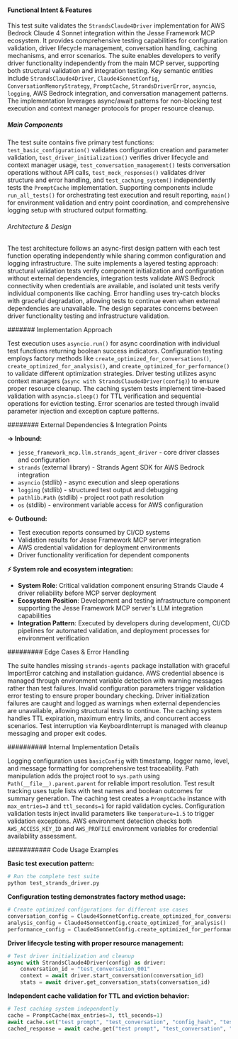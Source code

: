 <!-- CACHE_METADATA_START -->
<!-- Source File: {PROJECT_ROOT}/jesse-framework-mcp/tests/test_strands_driver.py -->
<!-- Cached On: 2025-07-05T19:42:37.970942 -->
<!-- Source Modified: 2025-07-05T18:09:38.333126 -->
<!-- Cache Version: 1.0 -->
<!-- CACHE_METADATA_END -->

#### Functional Intent & Features

This test suite validates the `StrandsClaude4Driver` implementation for AWS Bedrock Claude 4 Sonnet integration within the Jesse Framework MCP ecosystem. It provides comprehensive testing capabilities for configuration validation, driver lifecycle management, conversation handling, caching mechanisms, and error scenarios. The suite enables developers to verify driver functionality independently from the main MCP server, supporting both structural validation and integration testing. Key semantic entities include `StrandsClaude4Driver`, `Claude4SonnetConfig`, `ConversationMemoryStrategy`, `PromptCache`, `StrandsDriverError`, `asyncio`, `logging`, AWS Bedrock integration, and conversation management patterns. The implementation leverages async/await patterns for non-blocking test execution and context manager protocols for proper resource cleanup.

##### Main Components

The test suite contains five primary test functions: `test_basic_configuration()` validates configuration creation and parameter validation, `test_driver_initialization()` verifies driver lifecycle and context manager usage, `test_conversation_management()` tests conversation operations without API calls, `test_mock_responses()` validates driver structure and error handling, and `test_caching_system()` independently tests the `PromptCache` implementation. Supporting components include `run_all_tests()` for orchestrating test execution and result reporting, `main()` for environment validation and entry point coordination, and comprehensive logging setup with structured output formatting.

###### Architecture & Design

The test architecture follows an async-first design pattern with each test function operating independently while sharing common configuration and logging infrastructure. The suite implements a layered testing approach: structural validation tests verify component initialization and configuration without external dependencies, integration tests validate AWS Bedrock connectivity when credentials are available, and isolated unit tests verify individual components like caching. Error handling uses try-catch blocks with graceful degradation, allowing tests to continue even when external dependencies are unavailable. The design separates concerns between driver functionality testing and infrastructure validation.

####### Implementation Approach

Test execution uses `asyncio.run()` for async coordination with individual test functions returning boolean success indicators. Configuration testing employs factory methods like `create_optimized_for_conversations()`, `create_optimized_for_analysis()`, and `create_optimized_for_performance()` to validate different optimization strategies. Driver testing utilizes async context managers (`async with StrandsClaude4Driver(config)`) to ensure proper resource cleanup. The caching system tests implement time-based validation with `asyncio.sleep()` for TTL verification and sequential operations for eviction testing. Error scenarios are tested through invalid parameter injection and exception capture patterns.

######## External Dependencies & Integration Points

**→ Inbound:**
- `jesse_framework_mcp.llm.strands_agent_driver` - core driver classes and configuration
- `strands` (external library) - Strands Agent SDK for AWS Bedrock integration
- `asyncio` (stdlib) - async execution and sleep operations
- `logging` (stdlib) - structured test output and debugging
- `pathlib.Path` (stdlib) - project root path resolution
- `os` (stdlib) - environment variable access for AWS configuration

**← Outbound:**
- Test execution reports consumed by CI/CD systems
- Validation results for Jesse Framework MCP server integration
- AWS credential validation for deployment environments
- Driver functionality verification for dependent components

**⚡ System role and ecosystem integration:**
- **System Role**: Critical validation component ensuring Strands Claude 4 driver reliability before MCP server deployment
- **Ecosystem Position**: Development and testing infrastructure component supporting the Jesse Framework MCP server's LLM integration capabilities
- **Integration Pattern**: Executed by developers during development, CI/CD pipelines for automated validation, and deployment processes for environment verification

######### Edge Cases & Error Handling

The suite handles missing `strands-agents` package installation with graceful ImportError catching and installation guidance. AWS credential absence is managed through environment variable detection with warning messages rather than test failures. Invalid configuration parameters trigger validation error testing to ensure proper boundary checking. Driver initialization failures are caught and logged as warnings when external dependencies are unavailable, allowing structural tests to continue. The caching system handles TTL expiration, maximum entry limits, and concurrent access scenarios. Test interruption via KeyboardInterrupt is managed with cleanup messaging and proper exit codes.

########## Internal Implementation Details

Logging configuration uses `basicConfig` with timestamp, logger name, level, and message formatting for comprehensive test traceability. Path manipulation adds the project root to `sys.path` using `Path(__file__).parent.parent` for reliable import resolution. Test result tracking uses tuple lists with test names and boolean outcomes for summary generation. The caching test creates a `PromptCache` instance with `max_entries=3` and `ttl_seconds=1` for rapid validation cycles. Configuration validation tests inject invalid parameters like `temperature=1.5` to trigger validation exceptions. AWS environment detection checks both `AWS_ACCESS_KEY_ID` and `AWS_PROFILE` environment variables for credential availability assessment.

########### Code Usage Examples

**Basic test execution pattern:**
```python
# Run the complete test suite
python test_strands_driver.py
```

**Configuration testing demonstrates factory method usage:**
```python
# Create optimized configurations for different use cases
conversation_config = Claude4SonnetConfig.create_optimized_for_conversations()
analysis_config = Claude4SonnetConfig.create_optimized_for_analysis()
performance_config = Claude4SonnetConfig.create_optimized_for_performance()
```

**Driver lifecycle testing with proper resource management:**
```python
# Test driver initialization and cleanup
async with StrandsClaude4Driver(config) as driver:
    conversation_id = "test_conversation_001"
    context = await driver.start_conversation(conversation_id)
    stats = await driver.get_conversation_stats(conversation_id)
```

**Independent cache validation for TTL and eviction behavior:**
```python
# Test caching system independently
cache = PromptCache(max_entries=3, ttl_seconds=1)
await cache.set("test prompt", "test_conversation", "config_hash", "test response")
cached_response = await cache.get("test prompt", "test_conversation", "config_hash")
```